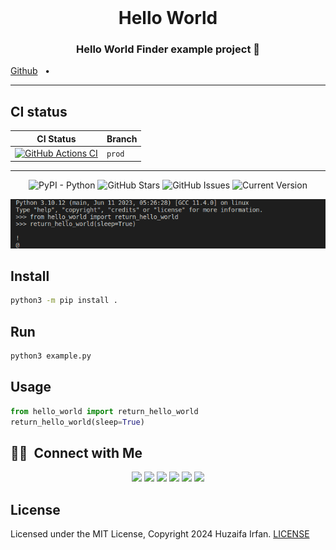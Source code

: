 <br />

<div align="center">
  <h1>Hello World</h1>
  <p><h3 align="center">Hello World Finder example project 🚀</h3></p>
</div>

[Github](https://github.com/HuzaifaIrfan/hello_world)
&nbsp;&nbsp;•&nbsp;&nbsp;


<hr>



## CI status

| CI Status | Branch |
| - | - |
| [![GitHub Actions CI](https://github.com/HuzaifaIrfan/hello_world/workflows/pytest/badge.svg)](https://github.com/HuzaifaIrfan/hello_world/actions?query=workflow%3Apytest+branch%3Aprod) | `prod` |


<hr>


<div align="center">

![PyPI - Python](https://img.shields.io/badge/python-v3.10+-blue.svg)
![GitHub Stars](https://img.shields.io/github/stars/HuzaifaIrfan/hello_world.svg)
![GitHub Issues](https://img.shields.io/github/issues/HuzaifaIrfan/hello_world.svg)
![Current Version](https://img.shields.io/badge/version-1.0.0-green.svg)

![cover](cover.png)

</div>

## Install

```bash
python3 -m pip install .
```

## Run

```bash
python3 example.py
```

## Usage

```python
from hello_world import return_hello_world
return_hello_world(sleep=True)
```

## 🤝🏻 &nbsp;Connect with Me

<p align="center">
<a href="https://www.huzaifairfan.com"><img src="https://img.shields.io/badge/-huzaifairfan.com-1aa260?style=flat&logo=Google-Chrome&logoColor=white"/></a>
<a href="https://www.linkedin.com/in/huzaifairfan/"><img src="https://img.shields.io/badge/-Huzaifa%20Irfan-0072b1?style=flat&logo=Linkedin&logoColor=white"/></a>
<a href="https://github.com/HuzaifaIrfan/"><img src="https://img.shields.io/badge/-Huzaifa%20Irfan-4078c0?style=flat&logo=Github&logoColor=white"/></a>
<a href="mailto:contact@huzaifairfan.com"><img src="https://img.shields.io/badge/-contact@huzaifairfan.com-c71610?style=flat&logo=Gmail&logoColor=white"/></a>
<a href="https://www.instagram.com/huzaifairfan2001/"><img src="https://img.shields.io/badge/-@huzaifairfan2001-cd486b?style=flat&logo=Instagram&logoColor=white"/></a>
<a href="https://www.facebook.com/huzaifairfan2001/"><img src="https://img.shields.io/badge/-@huzaifairfan2001-4267B2?style=flat&logo=Facebook&logoColor=white"/></a>
</p>

## License

Licensed under the MIT License, Copyright 2024 Huzaifa Irfan. [LICENSE](LICENSE)
